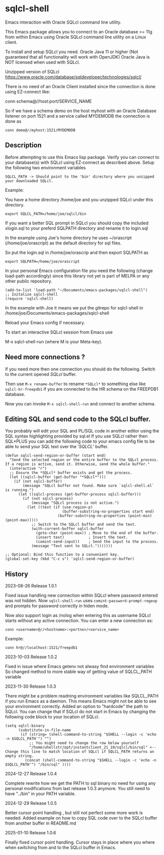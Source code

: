 # sqlcl-shell

Emacs interaction with Oracle SQLcl command line utility.


This Emacs package allows you to connect to an Oracle database >= 11g
from within Emacs using Oracle SQLcl command line utility on a Linux client.

To install and setup SQLcl you need.
Oracle Java 11 or higher (Not guaranteed that all functionality will work with OpenJDK)
Oracle Java is NOT licensed when used with SQLcl.

Unzipped version of SQLcl
https://www.oracle.com/database/sqldeveloper/technologies/sqlcl/

There is no need of an Oracle Client installed since the connection is done
using EZ-connect like: 

conn schema@//host:port/SERVICE_NAME

So if we have a schema demo on the host myhost with an Oracle Database listener on port 1521 and
a service called MYDEMODB the connection is done as

```
conn demo@//myhost:1521/MYDEMODB
```

## Description

Before attempting to use this Emacs lisp package.
Verify you can connect to your database(s) with SQLcl using EZ-connect as described above.
Setup the following two environment variables

```
SQLCL_PATH -> Should point to the 'bin' directory where you unzipped your downloaded SQLcl.
```

Example:

You have a home directory /home/joe and you unzipped SQLcl under this directory.

```
export SQLCL_PATH=/home/joe/sqlcl/bin
```

If you want a better SQL prompt in SQLcl you should copy the included xlogin.sql to
your preferd SQLPATH directory and rename it to login.sql

In the example using Joe's home directory he uses ~/orascript (/home/joe/orascript) as the
default directory for sql files.

So put the login.sql in /home/joe/orascrip and then export SQLPATH as

```
export SQLPATH=/home/joe/orascript
```

In your personal Emacs configuration file you need the following (change load-path accordingly)
since this library not yet is part of MELPA or any other public repository.

```
(add-to-list 'load-path "~/Documents/emacs-packages/sqlcl-shell")
;; Initalize sqlcl-shell
(require 'sqlcl-shell)
```

In the example with Joe it means we put the gitrepo for sqlcl-shell in
/home/joe/Documents/emacs-packages/sqlcl-shell

Reload your Emacs config if necessary.

To start an interactive SQLcl session from Emacs use

M-x sqlcl-shell-run (where M is your Meta-key).

## Need more connections ?

If you need more then one connection you should do the following.
Switch to the current opened *SQLcl* buffer.

Then use `M-x rename-buffer` to rename `*SQLcl*` to something else like `sqlcl-hr-freepdb1` if you
are connected to the HR schema on the FREEPDB1 database.

Now you can invoke `M-x sqlcl-shell-run` and connect to another schema.

## Editing SQL and send code to the SQLcl buffer.

You probably will edit your SQL and PL/SQL code in another editor using the SQL syntax highlighting provided by sql.el
If you use SQLcl rather then SQL*PLUS you can add the following code to your emacs config file to be able to
send your SQL text over the '*SQLCL*' buffer.

```
(defun sqlcl-send-region-or-buffer (start end)
  "Send the selected region or the entire buffer to the SQLcl process.
If a region is active, send it. Otherwise, send the whole buffer."
  (interactive "r")
  ;; Ensure the *SQLcl* buffer exists and get the process.
  (let ((sqlcl-buffer (get-buffer "*SQLcl*")))
    (if (not sqlcl-buffer)
        (message "SQLcl buffer not found. Make sure `sqlcl-shell.el` is running.")
      (let ((sqlcl-process (get-buffer-process sqlcl-buffer)))
        (if (not sqlcl-process)
            (message "SQLcl process is not active.")
          (let ((text (if (use-region-p)
                          (buffer-substring-no-properties start end)
                        (buffer-substring-no-properties (point-min) (point-max)))))
            ;; Switch to the SQLcl buffer and send the text.
            (with-current-buffer sqlcl-buffer
              (goto-char (point-max)) ; Move to the end of the buffer.
              (insert text)           ; Insert the text.
              (comint-send-input))    ; Send the input to the process.
            (message "Text sent to SQLcl.")))))))

;; Optional: Bind this function to a convenient key.
(global-set-key (kbd "C-c s") 'sqlcl-send-region-or-buffer)
```


## History

2023-08-26 Release 1.0.1

Fixed issue handling new connection within SQLcl where password entered was not hidden.
Now `sqlcl-shell-run` uses `comint-password-prompt-regexp` and prompts for password correctly in hiden mode.

Now also support login as /nolog when entering this as username SQLcl starts without any active connection.
You can enter a new connection as:

```
conn <username>@//<hostname>:<portno>/<service_name>
```

Example:

```
conn hr@//localhost:1521/freepdb1
```

2023-10-03 Release 1.0.2

Fixed in issue where Emacs getenv not alwasy find environment variables
So changed method to more stable way of getting value of SQLCL_PATH variable

2023-11-30 Release  1.0.3

There might be a problem readning environment variables like SQLCL_PATH if you run Emacs as a daemon.
This means Emacs might not be able to see your environment correctly. Added an option to 
"hardcode" the path to SQLcl. You can change that if SQLcl do not start in Emacs by changing
the following code block to your location of SQLcl.

```
(setq sqlcl-binary
      (substitute-in-file-name
       (if (string= (shell-command-to-string "$SHELL --login -c 'echo -n $SQLCL_PATH'") "")
           ;; You might need to change the row below yourself
           "/home/uhellstr/opt/instantclient_21_10/sqlcl/bin/sql" <-- Change this line to match location of SQLcl if SQLCL_PATH returns an empty string.
         (concat (shell-command-to-string "$SHELL --login -c 'echo -n $SQLCL_PATH'") "/bin/sql" ))))
```

2024-12-27 Release  1.0.4

Complete rewrite how we get the PATH to sql binary no need for using any personal modifications from
last release 1.0.3 anymore. You still need to have "../bin" in your PATH variable.

2024-12-29 Release 1.0.5

Better cursor point handling , but still not perfect some more work is needed.
Added example on how to copy SQL code over to the SQLcl buffer from another buffer in README.md

2025-01-10 Release 1.0.6

Finally fixed cursor point handling. Cursor stays in place where you where when switching from and to the SQLcl buffer in Emacs.
